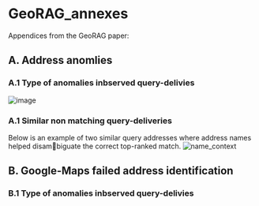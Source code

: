 # GeoRAG_annexes
Appendices from the GeoRAG paper:

## A. Address anomlies
### A.1 Type of anomalies inbserved query-delivies
![image](https://github.com/user-attachments/assets/13c03734-51ac-4a2c-8407-e4fc58c1e358)

### A.1 Similar non matching query-deliveries
Below is an example of two similar query addresses where address names helped disambiguate the correct top-ranked match.
![name_context](https://github.com/user-attachments/assets/ace09b5e-e5af-415a-a620-a3d5ba2b16c2)


## B. Google-Maps failed address identification
### B.1 Type of anomalies inbserved query-delivies
